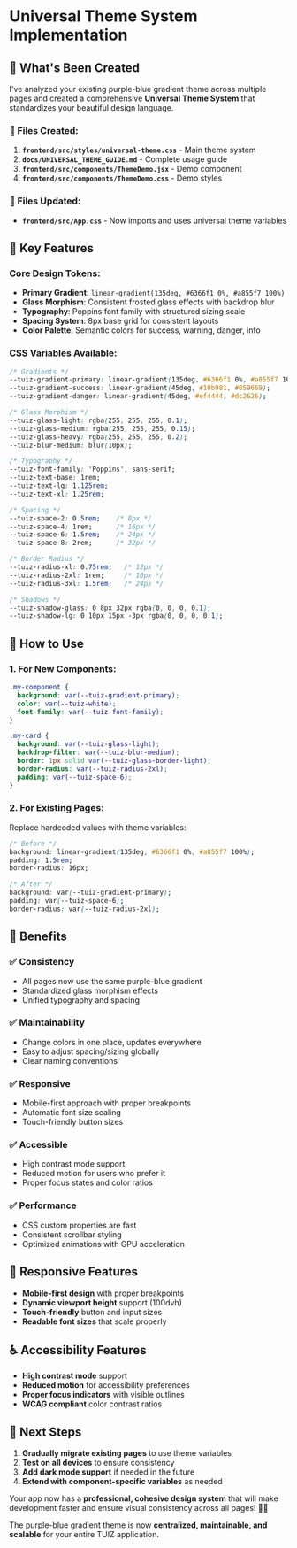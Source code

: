 # Universal Theme System Implementation

## 🎨 What's Been Created

I've analyzed your existing purple-blue gradient theme across multiple pages and created a comprehensive **Universal Theme System** that standardizes your beautiful design language.

### **📁 Files Created:**

1. **`frontend/src/styles/universal-theme.css`** - Main theme system
2. **`docs/UNIVERSAL_THEME_GUIDE.md`** - Complete usage guide  
3. **`frontend/src/components/ThemeDemo.jsx`** - Demo component
4. **`frontend/src/components/ThemeDemo.css`** - Demo styles

### **🔄 Files Updated:**

- **`frontend/src/App.css`** - Now imports and uses universal theme variables

## 🌟 Key Features

### **Core Design Tokens:**
- **Primary Gradient**: `linear-gradient(135deg, #6366f1 0%, #a855f7 100%)`
- **Glass Morphism**: Consistent frosted glass effects with backdrop blur
- **Typography**: Poppins font family with structured sizing scale
- **Spacing System**: 8px base grid for consistent layouts
- **Color Palette**: Semantic colors for success, warning, danger, info

### **CSS Variables Available:**

```css
/* Gradients */
--tuiz-gradient-primary: linear-gradient(135deg, #6366f1 0%, #a855f7 100%);
--tuiz-gradient-success: linear-gradient(45deg, #10b981, #059669);
--tuiz-gradient-danger: linear-gradient(45deg, #ef4444, #dc2626);

/* Glass Morphism */
--tuiz-glass-light: rgba(255, 255, 255, 0.1);
--tuiz-glass-medium: rgba(255, 255, 255, 0.15);
--tuiz-glass-heavy: rgba(255, 255, 255, 0.2);
--tuiz-blur-medium: blur(10px);

/* Typography */
--tuiz-font-family: 'Poppins', sans-serif;
--tuiz-text-base: 1rem;
--tuiz-text-lg: 1.125rem;
--tuiz-text-xl: 1.25rem;

/* Spacing */
--tuiz-space-2: 0.5rem;    /* 8px */
--tuiz-space-4: 1rem;      /* 16px */
--tuiz-space-6: 1.5rem;    /* 24px */
--tuiz-space-8: 2rem;      /* 32px */

/* Border Radius */
--tuiz-radius-xl: 0.75rem;   /* 12px */
--tuiz-radius-2xl: 1rem;     /* 16px */
--tuiz-radius-3xl: 1.5rem;   /* 24px */

/* Shadows */
--tuiz-shadow-glass: 0 8px 32px rgba(0, 0, 0, 0.1);
--tuiz-shadow-lg: 0 10px 15px -3px rgba(0, 0, 0, 0.1);
```

## 🚀 How to Use

### **1. For New Components:**

```css
.my-component {
  background: var(--tuiz-gradient-primary);
  color: var(--tuiz-white);
  font-family: var(--tuiz-font-family);
}

.my-card {
  background: var(--tuiz-glass-light);
  backdrop-filter: var(--tuiz-blur-medium);
  border: 1px solid var(--tuiz-glass-border-light);
  border-radius: var(--tuiz-radius-2xl);
  padding: var(--tuiz-space-6);
}
```

### **2. For Existing Pages:**

Replace hardcoded values with theme variables:

```css
/* Before */
background: linear-gradient(135deg, #6366f1 0%, #a855f7 100%);
padding: 1.5rem;
border-radius: 16px;

/* After */
background: var(--tuiz-gradient-primary);
padding: var(--tuiz-space-6);
border-radius: var(--tuiz-radius-2xl);
```

## 🎯 Benefits

### **✅ Consistency**
- All pages now use the same purple-blue gradient
- Standardized glass morphism effects
- Unified typography and spacing

### **✅ Maintainability**  
- Change colors in one place, updates everywhere
- Easy to adjust spacing/sizing globally
- Clear naming conventions

### **✅ Responsive**
- Mobile-first approach with proper breakpoints
- Automatic font size scaling
- Touch-friendly button sizes

### **✅ Accessible**
- High contrast mode support
- Reduced motion for users who prefer it
- Proper focus states and color ratios

### **✅ Performance**
- CSS custom properties are fast
- Consistent scrollbar styling
- Optimized animations with GPU acceleration

## 📱 Responsive Features

- **Mobile-first design** with proper breakpoints
- **Dynamic viewport height** support (100dvh)
- **Touch-friendly** button and input sizes
- **Readable font sizes** that scale properly

## ♿ Accessibility Features

- **High contrast mode** support
- **Reduced motion** for accessibility preferences  
- **Proper focus indicators** with visible outlines
- **WCAG compliant** color contrast ratios

## 🔮 Next Steps

1. **Gradually migrate existing pages** to use theme variables
2. **Test on all devices** to ensure consistency
3. **Add dark mode support** if needed in the future
4. **Extend with component-specific variables** as needed

Your app now has a **professional, cohesive design system** that will make development faster and ensure visual consistency across all pages! 🎨✨

The purple-blue gradient theme is now **centralized, maintainable, and scalable** for your entire TUIZ application.
